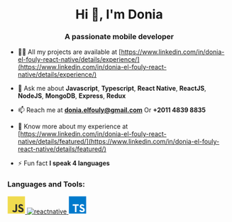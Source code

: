 <h1 align="center">Hi 👋, I'm Donia</h1>
<h3 align="center">A passionate mobile developer</h3>

- 👨‍💻 All my projects are available at [https://www.linkedin.com/in/donia-el-fouly-react-native/details/experience/](https://www.linkedin.com/in/donia-el-fouly-react-native/details/experience/)

- 💬 Ask me about **Javascript**, **Typescript**, **React Native**, **ReactJS**, **NodeJS**,  **MongoDB**,  **Express**,  **Redux**

- 📫 Reach me at **donia.elfouly@gmail.com** Or **+2011 4839 8835**

- 📄 Know more about my experience at [https://www.linkedin.com/in/donia-el-fouly-react-native/details/featured/](https://www.linkedin.com/in/donia-el-fouly-react-native/details/featured/)

- ⚡ Fun fact **I speak 4 languages** 


<p align="left">
</p>

<h3 align="left">Languages and Tools:</h3>
<p align="left"> <a href="https://developer.mozilla.org/en-US/docs/Web/JavaScript" target="_blank" rel="noreferrer"> <img src="https://raw.githubusercontent.com/devicons/devicon/master/icons/javascript/javascript-original.svg" alt="javascript" width="40" height="40"/> </a> <a href="https://reactnative.dev/" target="_blank" rel="noreferrer"> <img src="https://reactnative.dev/img/header_logo.svg" alt="reactnative" width="40" height="40"/> </a> <a href="https://www.typescriptlang.org/" target="_blank" rel="noreferrer"> <img src="https://raw.githubusercontent.com/devicons/devicon/master/icons/typescript/typescript-original.svg" alt="typescript" width="40" height="40"/> </a> </p>
